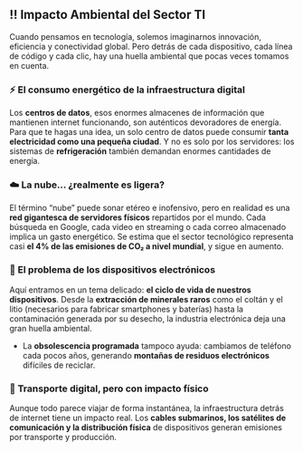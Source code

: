 ## :bangbang: Impacto Ambiental del Sector TI 

Cuando pensamos en tecnología, solemos imaginarnos innovación, eficiencia y conectividad global. Pero detrás de cada dispositivo, cada línea de código y cada clic, hay una huella ambiental que pocas veces tomamos en cuenta.  

### ⚡ El consumo energético de la infraestructura digital  
Los **centros de datos**, esos enormes almacenes de información que mantienen internet funcionando, son auténticos devoradores de energía. Para que te hagas una idea, un solo centro de datos puede consumir **tanta electricidad como una pequeña ciudad**. Y no es solo por los servidores: los sistemas de **refrigeración** también demandan enormes cantidades de energía.  

### ☁️ La nube… ¿realmente es ligera?  
El término “nube” puede sonar etéreo e inofensivo, pero en realidad es una **red gigantesca de servidores físicos** repartidos por el mundo. Cada búsqueda en Google, cada video en streaming o cada correo almacenado implica un gasto energético. Se estima que el sector tecnológico representa casi **el 4% de las emisiones de CO₂ a nivel mundial**, y sigue en aumento.  

### 📱 El problema de los dispositivos electrónicos  
Aquí entramos en un tema delicado: **el ciclo de vida de nuestros dispositivos**. Desde la **extracción de minerales raros** como el coltán y el litio (necesarios para fabricar smartphones y baterías) hasta la contaminación generada por su desecho, la industria electrónica deja una gran huella ambiental.  

- La **obsolescencia programada** tampoco ayuda: cambiamos de teléfono cada pocos años, generando **montañas de residuos electrónicos** difíciles de reciclar.  

### 🚛 Transporte digital, pero con impacto físico  
Aunque todo parece viajar de forma instantánea, la infraestructura detrás de internet tiene un impacto real. Los **cables submarinos, los satélites de comunicación y la distribución física** de dispositivos generan emisiones por transporte y producción.  

